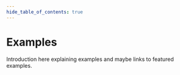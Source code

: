 ```yaml
---
hide_table_of_contents: true
---
```


# Examples

Introduction here explaining examples and maybe links to featured examples.
